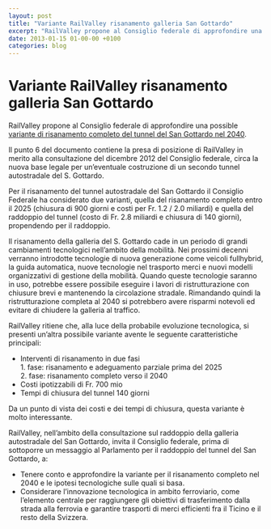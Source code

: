 ```yaml
---
layout: post
title: "Variante RailValley risanamento galleria San Gottardo"
excerpt: "RailValley propone al Consiglio federale di approfondire una possible variante di risanamento completo del tunnel del San Gottardo nel 2040."
date: 2013-01-15 01-00-00 +0100
categories: blog
---
```


# Variante RailValley risanamento galleria San Gottardo

RailValley propone al Consiglio federale di approfondire una possible [variante di risanamento completo del tunnel del San Gottardo nel 2040](/files/RailValley-risanamento%20galleria%20gottardo-gennaio%5F2013.pdf).

Il punto 6 del documento contiene la presa di posizione di RailValley in merito alla consultazione del dicembre 2012 del Consiglio federale, circa la nuova base legale per un’eventuale costruzione di un secondo tunnel autostradale del S. Gottardo.

Per il risanamento del tunnel autostradale del San Gottardo il Consiglio Federale ha considerato due varianti, quella del risanamento completo entro il 2025 (chiusura di 900 giorni e costi per Fr. 1.2 / 2.0 miliardi) e quella del raddoppio del tunnel (costo di Fr. 2.8 miliardi e chiusura di 140 giorni), propendendo per il raddoppio.

Il risanamento della galleria del S. Gottardo cade in un periodo di grandi cambiamenti tecnologici nell’ambito della mobilità. Nei prossimi decenni verranno introdotte tecnologie di nuova generazione come veicoli fullhybrid, la guida automatica, nuove tecnologie nel trasporto merci e nuovi modelli organizzativi di gestione della mobilità. Quando queste tecnologie saranno in uso, potrebbe essere possibile eseguire i lavori di ristrutturazione con chiusure brevi e mantenendo la circolazione stradale. Rimandando quindi la ristrutturazione completa al 2040 si potrebbero avere risparmi notevoli ed evitare di chiudere la galleria al traffico.

RailValley ritiene che, alla luce della probabile evoluzione tecnologica, si presenti un’altra possibile variante avente le seguente caratteristiche principali:

* Interventi di risanamento in due fasi  
 1\. fase: risanamento e adeguamento parziale prima del 2025  
 2\. fase: risanamento completo verso il 2040
* Costi ipotizzabili di Fr. 700 mio
* Tempi di chiusura del tunnel 140 giorni

Da un punto di vista dei costi e dei tempi di chiusura, questa variante è molto interessante.

RailValley, nell’ambito della consultazione sul raddoppio della galleria autostradale del San Gottardo, invita il Consiglio federale, prima di sottoporre un messaggio al Parlamento per il raddoppio del tunnel del San Gottardo, a:

* Tenere conto e approfondire la variante per il risanamento completo nel 2040 e le ipotesi tecnologiche sulle quali si basa.
* Considerare l’innovazione tecnologica in ambito ferroviario, come l’elemento centrale per raggiungere gli obiettivi di trasferimento dalla strada alla ferrovia e garantire trasporti di merci efficienti fra il Ticino e il resto della Svizzera.


